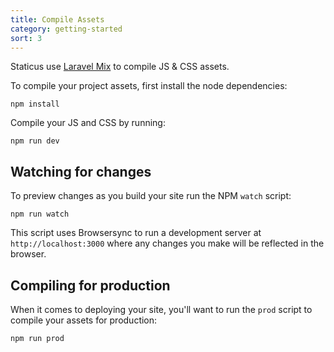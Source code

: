 ```yaml
---
title: Compile Assets
category: getting-started
sort: 3
---
```


Staticus use [Laravel Mix](https://laravel-mix.com/) to compile JS & CSS assets.

To compile your project assets, first install the node dependencies:

```text
npm install
```

Compile your JS and CSS by running:

```text
npm run dev
```

## Watching for changes

To preview changes as you build your site run the NPM `watch` script:

```text
npm run watch
```

This script uses Browsersync to run a development server at `http://localhost:3000` where any changes you make will be reflected in the browser.

## Compiling for production

When it comes to deploying your site, you'll want to run the `prod` script to compile your assets for production:

```text
npm run prod
```
